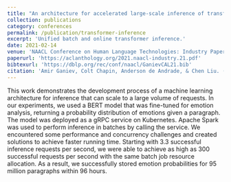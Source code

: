 ```yaml
---
title: "An architecture for accelerated large-scale inference of transformer-based language models"
collection: publications
category: conferences
permalink: /publication/transformer-inference
excerpt: 'Unified batch and online transformer inference.'
date: 2021-02-14
venue: 'NAACL Conference on Human Language Technologies: Industry Papers'
paperurl: 'https://aclanthology.org/2021.naacl-industry.21.pdf'
bibtexurl: 'https://dblp.org/rec/conf/naacl/GanievCAL21.bib'
citation: 'Amir Ganiev, Colt Chapin, Anderson de Andrade, & Chen Liu. (2021). &quot;An architecture for accelerated large-scale inference of transformer-based language models.&quot; <i>NAACL Conference on Human Language Technologies: Industry Papers</i>.'
---
```

This work demonstrates the development process of a machine learning architecture for inference that can scale to a large volume of requests. In our experiments, we used a BERT model that was fine-tuned for emotion analysis, returning a probability distribution of emotions given a paragraph. The model was deployed as a gRPC service on Kubernetes. Apache Spark was used to perform inference in batches by calling the service. We encountered some performance and concurrency challenges and created solutions to achieve faster running time. Starting with 3.3 successful inference requests per second, we were able to achieve as high as 300 successful requests per second with the same batch job resource allocation. As a result, we successfully stored emotion probabilities for 95 million paragraphs within 96 hours.
